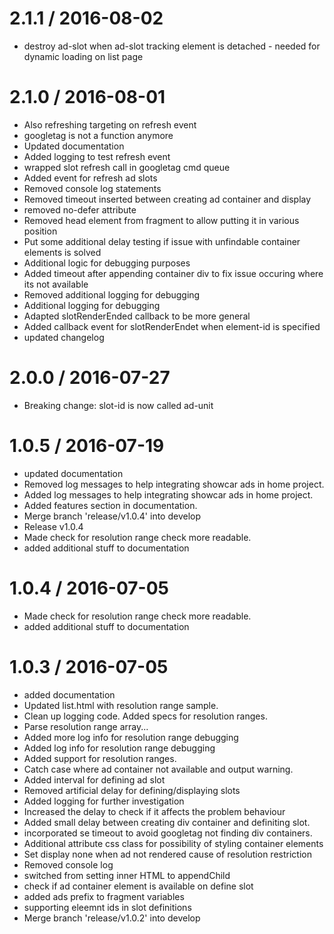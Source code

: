 
2.1.1 / 2016-08-02
==================

  * destroy ad-slot when ad-slot tracking element is detached - needed for dynamic loading on list page

2.1.0 / 2016-08-01
==================

  * Also refreshing targeting on refresh event
  * googletag is not a function anymore
  * Updated documentation
  * Added logging to test refresh event
  * wrapped slot refresh call in googletag cmd queue
  * Added event for refresh ad slots
  * Removed console log statements
  * Removed timeout inserted between creating ad container and display
  * removed no-defer attribute
  * Removed head element from fragment to allow putting it in various position
  * Put some additional delay testing if issue with unfindable container elements is solved
  * Additional logic for debugging purposes
  * Added timeout after appending container div to fix issue occuring where its not available
  * Removed additional logging for debugging
  * Additional logging for debugging
  * Adapted slotRenderEnded callback to be more general
  * Added callback event for slotRenderEndet when element-id is specified
  * updated changelog

2.0.0 / 2016-07-27
==================

  * Breaking change: slot-id is now called ad-unit

1.0.5 / 2016-07-19
==================

  * updated documentation
  * Removed log messages to help integrating showcar ads in home project.
  * Added log messages to help integrating showcar ads in home project.
  * Added features section in documentation.
  * Merge branch 'release/v1.0.4' into develop
  * Release v1.0.4
  * Made check for resolution range check more readable.
  * added additional stuff to documentation

1.0.4 / 2016-07-05
==================

  * Made check for resolution range check more readable.
  * added additional stuff to documentation

1.0.3 / 2016-07-05
==================

  * added documentation
  * Updated list.html with resolution range sample.
  * Clean up logging code. Added specs for resolution ranges.
  * Parse resolution range array...
  * Added more log info for resolution range debugging
  * Added log info for resolution range debugging
  * Added support for resolution ranges.
  * Catch case where ad container not available and output warning.
  * Added interval for defining ad slot
  * Removed artificial delay for defining/displaying slots
  * Added logging for further investigation
  * Increased the delay to check if it affects the problem behaviour
  * Added small delay between creating div container and definiting slot.
  * incorporated se timeout to avoid googletag not finding div containers.
  * Additional attribute css class for possibility of styling container elements
  * Set display none when ad not rendered cause of resolution restriction
  * Removed console log
  * switched from setting inner HTML to appendChild
  * check if ad container element is available on define slot
  * added ads prefix to fragment variables
  * supporting eleemnt ids in slot definitions
  * Merge branch 'release/v1.0.2' into develop
